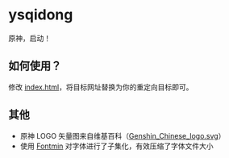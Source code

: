 # ysqidong
原神，启动！

## 如何使用？
修改 [index.html](https://github.com/klxf/ysqidong/blob/master/index.html#L106)，将目标网址替换为你的重定向目标即可。

## 其他
- 原神 LOGO 矢量图来自维基百科（[Genshin_Chinese_logo.svg](https://commons.wikimedia.org/wiki/File:Genshin_Chinese_logo.svg)） 
- 使用 [Fontmin](https://github.com/ecomfe/fontmin) 对字体进行了子集化，有效压缩了字体文件大小
